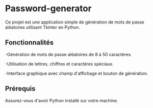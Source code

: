 # Password-generator
Ce projet est une application simple de génération de mots de passe aléatoires utilisant Tkinter en Python.

## Fonctionnalités

  -Génération de mots de passe aléatoires de 8 à 50 caractères.

  -Utilisation de lettres, chiffres et caractères spéciaux.

  -Interface graphique avec champ d'affichage et bouton de génération.

## Prérequis

Assurez-vous d'avoir Python installé sur votre machine.
